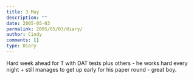 ```yaml
---
title: 3 May
description: ""
date: 2005-05-03
permalink: 2005/05/03/diary/
author: Cindy
comments: []
type: Diary
---
```


Hard week ahead for T with DAT tests plus others - he works hard every night + still manages to get up early for his paper round - great boy.

